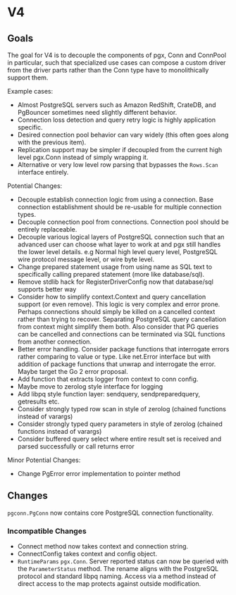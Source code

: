 # V4

## Goals

The goal for V4 is to decouple the components of pgx, Conn and ConnPool in particular, such that specialized use cases can compose a custom driver from the driver parts rather than the Conn type have to monolithically support them.

Example cases:

* Almost PostgreSQL servers such as Amazon RedShift, CrateDB, and PgBouncer sometimes need slightly different behavior.
* Connection loss detection and query retry logic is highly application specific.
* Desired connection pool behavior can vary widely (this often goes along with the previous item).
* Replication support may be simpler if decoupled from the current high level pgx.Conn instead of simply wrapping it.
* Alternative or very low level row parsing that bypasses the `Rows.Scan` interface entirely.

Potential Changes:

* Decouple establish connection logic from using a connection. Base connection establishment should be re-usable for multiple connection types.
* Decouple connection pool from connections. Connection pool should be entirely replaceable.
* Decouple various logical layers of PostgreSQL connection such that an advanced user can choose what layer to work at and pgx still handles the lower level details. e.g Normal high level query level, PostgreSQL wire protocol message level, or wire byte level.
* Change prepared statement usage from using name as SQL text to specifically calling prepared statement (more like database/sql).
* Remove stdlib hack for RegisterDriverConfig now that database/sql supports better way
* Consider how to simplify context.Context and query cancellation support (or even remove). This logic is very complex and error prone. Perhaps connections should simply be killed on a cancelled context rather than trying to recover. Separating PostgreSQL query cancellation from context might simplify them both. Also consider that PG queries can be cancelled and connections can be terminated via SQL functions from another connection.
* Better error handling. Consider package functions that interrogate errors rather comparing to value or type. Like net.Error interface but with addition of package functions that unwrap and interrogate the error. Maybe target the Go 2 error proposal.
* Add function that extracts logger from context to conn config.
* Maybe move to zerolog style interface for logging
* Add libpq style function layer: sendquery, sendpreparedquery, getresults etc.
* Consider strongly typed row scan in style of zerolog (chained functions instead of varargs)
* Consider strongly typed query parameters in style of zerolog (chained functions instead of varargs)
* Consider buffered query select where entire result set is received and parsed successfully or call returns error

Minor Potential Changes:

* Change PgError error implementation to pointer method

## Changes

`pgconn.PgConn` now contains core PostgreSQL connection functionality.

### Incompatible Changes

* Connect method now takes context and connection string.
* ConnectConfig takes context and config object.
* `RuntimeParams` `pgx.Conn`. Server reported status can now be queried with the `ParameterStatus` method. The rename aligns with the PostgreSQL protocol and standard libpq naming. Access via a method instead of direct access to the map protects against outside modification.
